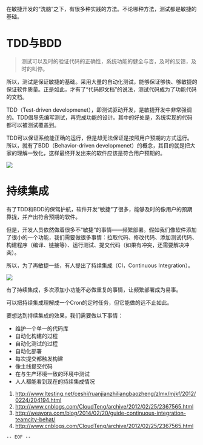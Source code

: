 在敏捷开发的“洗脑”之下，有很多种实践的方法。不论哪种方法，测试都是敏捷的基础。

<!--more-->

TDD与BDD
===

>测试可以及时的验证代码的正确性，系统功能的健全与否，及时的反馈，及时的叫停。

所以，测试是保证敏捷的基础。采用大量的自动化测试，能够保证够快、够敏捷的保证软件质量。正是如此，才有了“代码即文档”的说法，测试代码成为了功能代码的文档。

TDD（Test-driven developmenet），即测试驱动开发，是敏捷开发中非常强调的。TDD倡导先编写测试，再完成功能的设计。其中的好处是，系统实现的代码都可以被测试覆盖到。

TDD可以保证系统能正确的运行，但是却无法保证是按照用户预期的方式运行。所以，就有了BDD（Behavior-driven developmenet）的概念，其目的就是把大家的理解一致化，这样最终开发出来的软件应该是符合用户预期的。

![](tdd-bdd.jpg)

持续集成
===

有了TDD和BDD的保驾护航，软件开发“敏捷”了很多，能够及时的像用户的预期靠拢，并产出符合预期的软件。

但是，开发人员依然做着很多不“敏捷”的事情——频繁部署。假如我们像软件添加了很小的一个功能，我们需要做很多事情：拉取代码、修改代码、添加测试代码、构建程序（编译、链接等）、运行测试、提交代码（如果有冲突，还需要解决冲突）。

所以，为了再敏捷一些，有人提出了持续集成（CI，Continuous Integration）。

![](ci配图.jpg)

有了持续集成，多次添加小功能不必做重复的事情，让频繁部署成为易事。

可以把持续集成理解成一个Cron的定时任务，但它能做的远不止如此。

要想达到持续集成的效果，我们需要做以下事情：

- 维护一个单一的代码库
- 自动化构建的过程
- 自动化测试的过程
- 自动化部署
- 每次提交都触发构建
- 像主线提交代码
- 在与生产环境一致的环境中测试
- 人人都能看到现在的持续集成情况

1. <http://www.ltesting.net/ceshi/ruanjianzhiliangbaozheng/zlmx/mjkf/2012/0224/204194.html>
2. <http://www.cnblogs.com/CloudTeng/archive/2012/02/25/2367565.html>
3. <http://weavora.com/blog/2014/02/20/guide-continuous-integration-teamcity-behat/>
4. <http://www.cnblogs.com/CloudTeng/archive/2012/02/25/2367565.html>

`-- EOF --`
